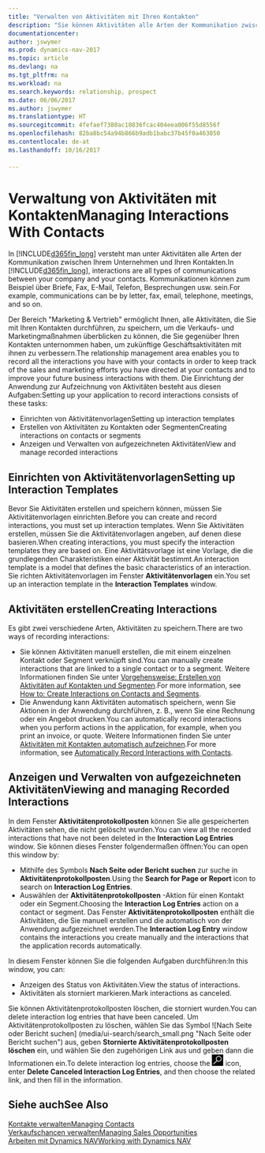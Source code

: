 ```yaml
---
title: "Verwalten von Aktivitäten mit Ihren Kontakten"
description: "Sie können Aktivitäten alle Arten der Kommunikation zwischen Ihrem Unternehmen und Ihren Kontakten aufzeichnen, uum Beispiel Briefe, Fax, E-Mail, Telefon, Besprechungen usw."
documentationcenter: 
author: jswymer
ms.prod: dynamics-nav-2017
ms.topic: article
ms.devlang: na
ms.tgt_pltfrm: na
ms.workload: na
ms.search.keywords: relationship, prospect
ms.date: 06/06/2017
ms.author: jswymer
ms.translationtype: HT
ms.sourcegitcommit: 4fefaef7380ac10836fcac404eea006f55d8556f
ms.openlocfilehash: 82ba8bc54a94b866b9adb1babc37b45f0a463050
ms.contentlocale: de-at
ms.lasthandoff: 10/16/2017

---
```

# <a name="managing-interactions-with-contacts"></a><span data-ttu-id="078bd-103">Verwaltung von Aktivitäten mit Kontakten</span><span class="sxs-lookup"><span data-stu-id="078bd-103">Managing Interactions With Contacts</span></span>
<span data-ttu-id="078bd-104">In [!INCLUDE[d365fin_long](includes/d365fin_long_md.md)] versteht man unter Aktivitäten alle Arten der Kommunikation zwischen Ihrem Unternehmen und Ihren Kontakten.</span><span class="sxs-lookup"><span data-stu-id="078bd-104">In [!INCLUDE[d365fin_long](includes/d365fin_long_md.md)], interactions are all types of communications between your company and your contacts.</span></span> <span data-ttu-id="078bd-105">Kommunikationen können zum Beispiel über Briefe, Fax, E-Mail, Telefon, Besprechungen usw. sein.</span><span class="sxs-lookup"><span data-stu-id="078bd-105">For example, communications can be by letter, fax, email, telephone, meetings, and so on.</span></span>

<span data-ttu-id="078bd-106">Der Bereich "Marketing & Vertrieb" ermöglicht Ihnen, alle Aktivitäten, die Sie mit Ihren Kontakten durchführen, zu speichern, um die Verkaufs- und Marketingmaßnahmen überblicken zu können, die Sie gegenüber Ihren Kontakten unternommen haben, um zukünftige Geschäftsaktivitäten mit ihnen zu verbessern.</span><span class="sxs-lookup"><span data-stu-id="078bd-106">The relationship management area enables you to record all the interactions you have with your contacts in order to keep track of the sales and marketing efforts you have directed at your contacts and to improve your future business interactions with them.</span></span> <span data-ttu-id="078bd-107">Die Einrichtung der Anwendung zur Aufzeichnung von Aktivitäten besteht aus diesen Aufgaben:</span><span class="sxs-lookup"><span data-stu-id="078bd-107">Setting up your application to record interactions consists of these tasks:</span></span>

* <span data-ttu-id="078bd-108">Einrichten von Aktivitätenvorlagen</span><span class="sxs-lookup"><span data-stu-id="078bd-108">Setting up interaction templates</span></span>  
* <span data-ttu-id="078bd-109">Erstellen von Aktivitäten zu Kontakten oder Segmenten</span><span class="sxs-lookup"><span data-stu-id="078bd-109">Creating interactions on contacts or segments</span></span>  
* <span data-ttu-id="078bd-110">Anzeigen und Verwalten von aufgezeichneten Aktivitäten</span><span class="sxs-lookup"><span data-stu-id="078bd-110">View and manage recorded interactions</span></span>  

##  <a name="setting-up-interaction-templates"></a><span data-ttu-id="078bd-111">Einrichten von Aktivitätenvorlagen</span><span class="sxs-lookup"><span data-stu-id="078bd-111">Setting up Interaction Templates</span></span>
<span data-ttu-id="078bd-112">Bevor Sie Aktivitäten erstellen und speichern können, müssen Sie Aktivitätenvorlagen einrichten.</span><span class="sxs-lookup"><span data-stu-id="078bd-112">Before you can create and record interactions, you must set up interaction templates.</span></span> <span data-ttu-id="078bd-113">Wenn Sie Aktivitäten erstellen, müssen Sie die Aktivitätenvorlagen angeben, auf denen diese basieren.</span><span class="sxs-lookup"><span data-stu-id="078bd-113">When creating interactions, you must specify the interaction templates they are based on.</span></span> <span data-ttu-id="078bd-114">Eine Aktivitätsvorlage ist eine Vorlage, die die grundlegenden Charakteristiken einer Aktivität bestimmt.</span><span class="sxs-lookup"><span data-stu-id="078bd-114">An interaction template is a model that defines the basic characteristics of an interaction.</span></span>
<span data-ttu-id="078bd-115">Sie richten Aktivitätenvorlagen im Fenster **Aktivitätenvorlagen** ein.</span><span class="sxs-lookup"><span data-stu-id="078bd-115">You set up an interaction template in the **Interaction Templates** window.</span></span>  

## <a name="creating-interactions"></a><span data-ttu-id="078bd-116">Aktivitäten erstellen</span><span class="sxs-lookup"><span data-stu-id="078bd-116">Creating Interactions</span></span>
<span data-ttu-id="078bd-117">Es gibt zwei verschiedene Arten, Aktivitäten zu speichern.</span><span class="sxs-lookup"><span data-stu-id="078bd-117">There are two ways of recording interactions:</span></span>

* <span data-ttu-id="078bd-118">Sie können Aktivitäten manuell erstellen, die mit einem einzelnen Kontakt oder Segment verknüpft sind.</span><span class="sxs-lookup"><span data-stu-id="078bd-118">You can manually create interactions that are linked to a single contact or to a segment.</span></span> <span data-ttu-id="078bd-119">Weitere Informationen finden Sie unter [Vorgehensweise: Erstellen von Aktivitäten auf Kontakten und Segmenten](marketing-how-create-interactions.md).</span><span class="sxs-lookup"><span data-stu-id="078bd-119">For more information, see [How to: Create Interactions on Contacts and Segments](marketing-how-create-interactions.md).</span></span>  
* <span data-ttu-id="078bd-120">Die Anwendung kann Aktivitäten automatisch speichern, wenn Sie Aktionen in der Anwendung durchführen, z. B., wenn Sie eine Rechnung oder ein Angebot drucken.</span><span class="sxs-lookup"><span data-stu-id="078bd-120">You can automatically record interactions when you perform actions in the application, for example, when you print an invoice, or quote.</span></span> <span data-ttu-id="078bd-121">Weitere Informationen finden Sie unter [Aktivitäten mit Kontakten automatisch aufzeichnen](marketing-auto-record-interactions.md).</span><span class="sxs-lookup"><span data-stu-id="078bd-121">For more information, see [Automatically Record Interactions with Contacts](marketing-auto-record-interactions.md).</span></span>

## <a name="viewing-and-managing-recorded-interactions"></a><span data-ttu-id="078bd-122">Anzeigen und Verwalten von aufgezeichneten Aktivitäten</span><span class="sxs-lookup"><span data-stu-id="078bd-122">Viewing and managing Recorded Interactions</span></span>
<span data-ttu-id="078bd-123">In dem Fenster **Aktivitätenprotokollposten** können Sie alle gespeicherten Aktivitäten sehen, die nicht gelöscht wurden.</span><span class="sxs-lookup"><span data-stu-id="078bd-123">You can view all the recorded interactions that have not been deleted in the **Interaction Log Entries** window.</span></span> <span data-ttu-id="078bd-124">Sie können dieses Fenster folgendermaßen öffnen:</span><span class="sxs-lookup"><span data-stu-id="078bd-124">You can open this window by:</span></span>

* <span data-ttu-id="078bd-125">Mithilfe des Symbols **Nach Seite oder Bericht suchen** zur suche in **Aktivitätenprotokollposten**.</span><span class="sxs-lookup"><span data-stu-id="078bd-125">Using the **Search for Page or Report** icon to search on **Interaction Log Entries**.</span></span>
* <span data-ttu-id="078bd-126">Auswählen der **Aktivitätenprotokollposten** -Aktion für einen Kontakt oder ein Segment.</span><span class="sxs-lookup"><span data-stu-id="078bd-126">Choosing the **Interaction Log Entries** action on a contact or segment.</span></span>
  <span data-ttu-id="078bd-127">Das Fenster **Aktivitätenprotokollposten** enthält die Aktivitäten, die Sie manuell erstellen und die automatisch von der Anwendung aufgezeichnet werden.</span><span class="sxs-lookup"><span data-stu-id="078bd-127">The **Interaction Log Entry** window contains the interactions you create manually and the interactions that the application records automatically.</span></span>

<span data-ttu-id="078bd-128">In diesem Fenster können Sie die folgenden Aufgaben durchführen:</span><span class="sxs-lookup"><span data-stu-id="078bd-128">In this window, you can:</span></span>

* <span data-ttu-id="078bd-129">Anzeigen des Status von Aktivitäten.</span><span class="sxs-lookup"><span data-stu-id="078bd-129">View the status of interactions.</span></span>
* <span data-ttu-id="078bd-130">Aktivitäten als storniert markieren.</span><span class="sxs-lookup"><span data-stu-id="078bd-130">Mark interactions as canceled.</span></span>

<span data-ttu-id="078bd-131">Sie können Aktivitätenprotokollposten löschen, die storniert wurden.</span><span class="sxs-lookup"><span data-stu-id="078bd-131">You can delete interaction log entries that have been canceled.</span></span> <span data-ttu-id="078bd-132">Um Aktivitätenprotokollposten zu löschen, wählen Sie das Symbol ![Nach Seite oder Bericht suchen] (media/ui-search/search_small.png "Nach Seite oder Bericht suchen") aus, geben **Stornierte Aktivitätenprotokollposten löschen** ein, und wählen Sie den zugehörigen Link aus und geben dann die Informationen ein.</span><span class="sxs-lookup"><span data-stu-id="078bd-132">To delete interaction log entries, choose the ![Search for Page or Report](media/ui-search/search_small.png "Search for Page or Report icon") icon, enter **Delete Canceled Interaction Log Entries**, and then choose the related link, and then fill in the information.</span></span>

## <a name="see-also"></a><span data-ttu-id="078bd-133">Siehe auch</span><span class="sxs-lookup"><span data-stu-id="078bd-133">See Also</span></span>
[<span data-ttu-id="078bd-134">Kontakte verwalten</span><span class="sxs-lookup"><span data-stu-id="078bd-134">Managing Contacts</span></span>](marketing-contacts.md)  
[<span data-ttu-id="078bd-135">Verkaufschancen verwalten</span><span class="sxs-lookup"><span data-stu-id="078bd-135">Managing Sales Opportunities</span></span>](marketing-manage-sales-opportunities.md)  
[<span data-ttu-id="078bd-136">Arbeiten mit Dynamics NAV</span><span class="sxs-lookup"><span data-stu-id="078bd-136">Working with Dynamics NAV</span></span>](ui-work-product.md)  

